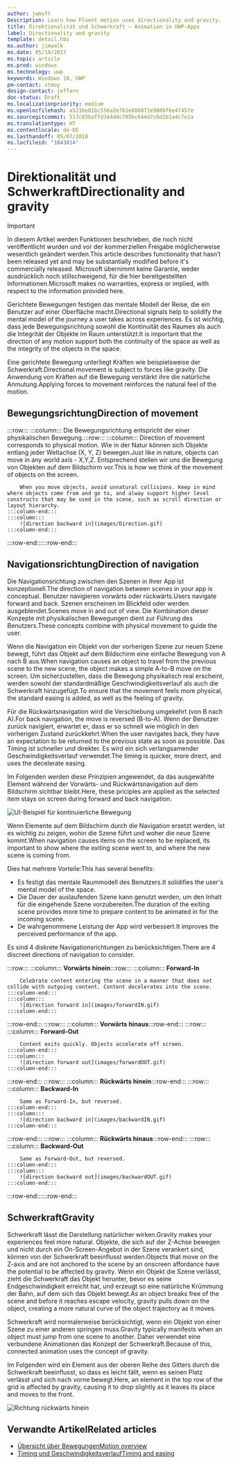 ```yaml
---
author: jwmsft
Description: Learn how Fluent motion uses directionality and gravity.
title: Direktionalität und Schwerkraft – Animation in UWP-Apps
label: Directionality and gravity
template: detail.hbs
ms.author: jimwalk
ms.date: 05/19/2017
ms.topic: article
ms.prod: windows
ms.technology: uwp
keywords: Windows 10, UWP
pm-contact: stmoy
design-contact: jeffarn
doc-status: Draft
ms.localizationpriority: medium
ms.openlocfilehash: a5216e81bc556a2e761e88b071e988bf6e4f457e
ms.sourcegitcommit: 517c83baffd344d4c705bc644d7c6d2b1a4c7e1a
ms.translationtype: HT
ms.contentlocale: de-DE
ms.lasthandoff: 05/07/2018
ms.locfileid: "1843814"
---
```

# <a name="directionality-and-gravity"></a><span data-ttu-id="6b6e3-103">Direktionalität und Schwerkraft</span><span class="sxs-lookup"><span data-stu-id="6b6e3-103">Directionality and gravity</span></span>

> [!IMPORTANT]
> <span data-ttu-id="6b6e3-104">In diesem Artikel werden Funktionen beschrieben, die noch nicht veröffentlicht wurden und vor der kommerziellen Freigabe möglicherweise wesentlich geändert werden.</span><span class="sxs-lookup"><span data-stu-id="6b6e3-104">This article describes functionality that hasn’t been released yet and may be substantially modified before it's commercially released.</span></span> <span data-ttu-id="6b6e3-105">Microsoft übernimmt keine Garantie, weder ausdrücklich noch stillschweigend, für die hier bereitgestellten Informationen.</span><span class="sxs-lookup"><span data-stu-id="6b6e3-105">Microsoft makes no warranties, express or implied, with respect to the information provided here.</span></span>

<span data-ttu-id="6b6e3-106">Gerichtete Bewegungen festigen das mentale Modell der Reise, die ein Benutzer auf einer Oberfläche macht.</span><span class="sxs-lookup"><span data-stu-id="6b6e3-106">Directional signals help to solidify the mental model of the journey a user takes across experiences.</span></span> <span data-ttu-id="6b6e3-107">Es ist wichtig, dass jede Bewegungsrichtung sowohl die Kontinuität des Raumes als auch die Integrität der Objekte im Raum unterstützt.</span><span class="sxs-lookup"><span data-stu-id="6b6e3-107">It is important that the direction of any motion support both the continuity of the space as well as the integrity of the objects in the space.</span></span>

<span data-ttu-id="6b6e3-108">Eine gerichtete Bewegung unterliegt Kräften wie beispielsweise der Schwerkraft.</span><span class="sxs-lookup"><span data-stu-id="6b6e3-108">Directional movement is subject to forces like gravity.</span></span> <span data-ttu-id="6b6e3-109">Die Anwendung von Kräften auf die Bewegung verstärkt ihre die natürliche Anmutung.</span><span class="sxs-lookup"><span data-stu-id="6b6e3-109">Applying forces to movement reinforces the natural feel of the motion.</span></span>

## <a name="direction-of-movement"></a><span data-ttu-id="6b6e3-110">Bewegungsrichtung</span><span class="sxs-lookup"><span data-stu-id="6b6e3-110">Direction of movement</span></span>

<span data-ttu-id="6b6e3-111">:::row::: :::column::: Die Bewegungsrichtung entspricht der einer physikalischen Bewegung.</span><span class="sxs-lookup"><span data-stu-id="6b6e3-111">:::row::: :::column::: Direction of movement corresponds to physical motion.</span></span> <span data-ttu-id="6b6e3-112">Wie in der Natur können sich Objekte entlang jeder Weltachse (X, Y, Z) bewegen.</span><span class="sxs-lookup"><span data-stu-id="6b6e3-112">Just like in nature, objects can move in any world axis - X,Y,Z.</span></span> <span data-ttu-id="6b6e3-113">Entsprechend stellen wir uns die Bewegung von Objekten auf dem Bildschirm vor.</span><span class="sxs-lookup"><span data-stu-id="6b6e3-113">This is how we think of the movement of objects on the screen.</span></span>

        When you move objects, avoid unnatural collisions. Keep in mind where objects come from and go to, and alway support higher level constructs that may be used in the scene, such as scroll direction or layout hierarchy.
    :::column-end:::
    :::column:::
        ![direction backward in](images/Direction.gif)
    :::column-end:::
<span data-ttu-id="6b6e3-114">:::row-end:::</span><span class="sxs-lookup"><span data-stu-id="6b6e3-114">:::row-end:::</span></span>

## <a name="direction-of-navigation"></a><span data-ttu-id="6b6e3-115">Navigationsrichtung</span><span class="sxs-lookup"><span data-stu-id="6b6e3-115">Direction of navigation</span></span>

<span data-ttu-id="6b6e3-116">Die Navigationsrichtung zwischen den Szenen in Ihrer App ist konzeptionell.</span><span class="sxs-lookup"><span data-stu-id="6b6e3-116">The direction of navigation between scenes in your app is conceptual.</span></span> <span data-ttu-id="6b6e3-117">Benutzer navigieren vorwärts oder rückwärts.</span><span class="sxs-lookup"><span data-stu-id="6b6e3-117">Users navigate forward and back.</span></span> <span data-ttu-id="6b6e3-118">Szenen erscheinen im Blickfeld oder werden ausgeblendet.</span><span class="sxs-lookup"><span data-stu-id="6b6e3-118">Scenes move in and out of view.</span></span> <span data-ttu-id="6b6e3-119">Die Kombination dieser Konzepte mit physikalischen Bewegungen dient zur Führung des Benutzers.</span><span class="sxs-lookup"><span data-stu-id="6b6e3-119">These concepts combine with physical movement to guide the user.</span></span>

<span data-ttu-id="6b6e3-120">Wenn die Navigation ein Objekt von der vorherigen Szene zur neuen Szene bewegt, führt das Objekt auf dem Bildschirm eine einfache Bewegung von A nach B aus.</span><span class="sxs-lookup"><span data-stu-id="6b6e3-120">When navigation causes an object to travel from the previous scene to the new scene, the object makes a simple A-to-B move on the screen.</span></span> <span data-ttu-id="6b6e3-121">Um sicherzustellen, dass die Bewegung physikalisch real erscheint, werden sowohl der standardmäßige Geschwindigkeitsverlauf als auch die Schwerkraft hinzugefügt.</span><span class="sxs-lookup"><span data-stu-id="6b6e3-121">To ensure that the movement feels more physical, the standard easing is added, as well as the feeling of gravity.</span></span>

<span data-ttu-id="6b6e3-122">Für die Rückwärtsnavigation wird die Verschiebung umgekehrt (von B nach A).</span><span class="sxs-lookup"><span data-stu-id="6b6e3-122">For back navigation, the move is reversed (B-to-A).</span></span> <span data-ttu-id="6b6e3-123">Wenn der Benutzer zurück navigiert, erwartet er, dass er so schnell wie möglich in den vorherigen Zustand zurückkehrt.</span><span class="sxs-lookup"><span data-stu-id="6b6e3-123">When the user navigates back, they have an expectation to be returned to the previous state as soon as possible.</span></span> <span data-ttu-id="6b6e3-124">Das Timing ist schneller und direkter. Es wird ein sich verlangsamender Geschwindigkeitsverlauf verwendet.</span><span class="sxs-lookup"><span data-stu-id="6b6e3-124">The timing is quicker, more direct, and uses the decelerate easing.</span></span>

<span data-ttu-id="6b6e3-125">Im Folgenden werden diese Prinzipien angewendet, da das ausgewählte Element während der Vorwärts- und Rückwärtsnavigation auf dem Bildschirm sichtbar bleibt.</span><span class="sxs-lookup"><span data-stu-id="6b6e3-125">Here, these priciples are applied as the selected item stays on screen during forward and back navigation.</span></span>

![UI-Beispiel für kontinuierliche Bewegung](images/continuous3.gif)

<span data-ttu-id="6b6e3-127">Wenn Elemente auf dem Bildschirm durch die Navigation ersetzt werden, ist es wichtig zu zeigen, wohin die Szene führt und woher die neue Szene kommt.</span><span class="sxs-lookup"><span data-stu-id="6b6e3-127">When navigation causes items on the screen to be replaced, its important to show where the exiting scene went to, and where the new scene is coming from.</span></span>

<span data-ttu-id="6b6e3-128">Dies hat mehrere Vorteile:</span><span class="sxs-lookup"><span data-stu-id="6b6e3-128">This has several benefits:</span></span>

- <span data-ttu-id="6b6e3-129">Es festigt das mentale Raummodell des Benutzers.</span><span class="sxs-lookup"><span data-stu-id="6b6e3-129">It solidifies the user's mental model of the space.</span></span>
- <span data-ttu-id="6b6e3-130">Die Dauer der auslaufenden Szene kann genutzt werden, um den Inhalt für die eingehende Szene vorzubereiten.</span><span class="sxs-lookup"><span data-stu-id="6b6e3-130">The duration of the exiting scene provides more time to prepare content to be animated in for the incoming scene.</span></span>
- <span data-ttu-id="6b6e3-131">De wahrgenommene Leistung der App wird verbessert.</span><span class="sxs-lookup"><span data-stu-id="6b6e3-131">It improves the perceived performance of the app.</span></span>

<span data-ttu-id="6b6e3-132">Es sind 4 diskrete Navigationsrichtungen zu berücksichtigen.</span><span class="sxs-lookup"><span data-stu-id="6b6e3-132">There are 4 discreet directions of navigation to consider.</span></span>

<span data-ttu-id="6b6e3-133">:::row::: :::column::: **Vorwärts hinein**</span><span class="sxs-lookup"><span data-stu-id="6b6e3-133">:::row::: :::column::: **Forward-In**</span></span>

        Celebrate content entering the scene in a manner that does not collide with outgoing content. Content decelerates into the scene.
    :::column-end:::
    :::column:::
        ![direction forward in](images/forwardIN.gif)
    :::column-end:::
<span data-ttu-id="6b6e3-134">:::row-end::: :::row::: :::column::: **Vorwärts hinaus**</span><span class="sxs-lookup"><span data-stu-id="6b6e3-134">:::row-end::: :::row::: :::column::: **Forward-Out**</span></span>

        Content exits quickly. Objects accelerate off screen.
    :::column-end:::
    :::column:::
        ![direction forward out](images/forwardOUT.gif)
    :::column-end:::
<span data-ttu-id="6b6e3-135">:::row-end::: :::row::: :::column::: **Rückwärts hinein**</span><span class="sxs-lookup"><span data-stu-id="6b6e3-135">:::row-end::: :::row::: :::column::: **Backward-In**</span></span>

        Same as Forward-In, but reversed.
    :::column-end:::
    :::column:::
        ![direction backward in](images/backwardIN.gif)
    :::column-end:::
<span data-ttu-id="6b6e3-136">:::row-end::: :::row::: :::column::: **Rückwärts hinaus**</span><span class="sxs-lookup"><span data-stu-id="6b6e3-136">:::row-end::: :::row::: :::column::: **Backward-Out**</span></span>

        Same as Forward-Out, but reversed.
    :::column-end:::
    :::column:::
        ![direction backward out](images/backwardOUT.gif)
    :::column-end:::
<span data-ttu-id="6b6e3-137">:::row-end:::</span><span class="sxs-lookup"><span data-stu-id="6b6e3-137">:::row-end:::</span></span>

## <a name="gravity"></a><span data-ttu-id="6b6e3-138">Schwerkraft</span><span class="sxs-lookup"><span data-stu-id="6b6e3-138">Gravity</span></span>

<span data-ttu-id="6b6e3-139">Schwerkraft lässt die Darstellung natürlicher wirken.</span><span class="sxs-lookup"><span data-stu-id="6b6e3-139">Gravity makes your experiences feel more natural.</span></span> <span data-ttu-id="6b6e3-140">Objekte, die sich auf der Z-Achse bewegen und nicht durch ein On-Screen-Angebot in der Szene verankert sind, können von der Schwerkraft beeinflusst werden.</span><span class="sxs-lookup"><span data-stu-id="6b6e3-140">Objects that move on the Z-axis and are not anchored to the scene by an onscreen affordance have the potential to be affected by gravity.</span></span> <span data-ttu-id="6b6e3-141">Wenn ein Objekt die Szene verlässt, zieht die Schwerkraft das Objekt herunter, bevor es seine Endgeschwindigkeit erreicht hat, und erzeugt so eine natürliche Krümmung der Bahn, auf dem sich das Objekt bewegt.</span><span class="sxs-lookup"><span data-stu-id="6b6e3-141">As an object breaks free of the scene and before it reaches escape velocity, gravity pulls down on the object, creating a more natural curve of the object trajectory as it moves.</span></span>

<span data-ttu-id="6b6e3-142">Schwerkraft wird normalerweise berücksichtigt, wenn ein Objekt von einer Szene zu einer anderen springen muss.</span><span class="sxs-lookup"><span data-stu-id="6b6e3-142">Gravity typically manifests when an object must jump from one scene to another.</span></span> <span data-ttu-id="6b6e3-143">Daher verwendet eine verbundene Animationen das Konzept der Schwerkraft.</span><span class="sxs-lookup"><span data-stu-id="6b6e3-143">Because of this, connected animation uses the concept of gravity.</span></span>

<span data-ttu-id="6b6e3-144">Im Folgenden wird ein Element aus der oberen Reihe des Gitters durch die Schwerkraft beeinflusst, so dass es leicht fällt, wenn es seinen Platz verlässt und sich nach vorne bewegt.</span><span class="sxs-lookup"><span data-stu-id="6b6e3-144">Here, an element in the top row of the grid is affected by gravity, causing it to drop slightly as it leaves its place and moves to the front.</span></span>

![Richtung rückwärts hinein](images/continuity-photos.gif)

## <a name="related-articles"></a><span data-ttu-id="6b6e3-146">Verwandte Artikel</span><span class="sxs-lookup"><span data-stu-id="6b6e3-146">Related articles</span></span>

- [<span data-ttu-id="6b6e3-147">Übersicht über Bewegungen</span><span class="sxs-lookup"><span data-stu-id="6b6e3-147">Motion overview</span></span>](index.md)
- [<span data-ttu-id="6b6e3-148">Timing und Geschwindigkeitsverlauf</span><span class="sxs-lookup"><span data-stu-id="6b6e3-148">Timing and easing</span></span>](timing-and-easing.md)